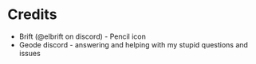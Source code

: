 # Credits
- Brift (@elbrift on discord) - Pencil icon
- Geode discord - answering and helping with my stupid questions and issues